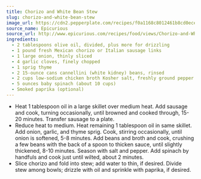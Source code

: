 ```yaml
---
title: Chorizo and White Bean Stew
slug: chorizo-and-white-bean-stew
image_url: https://cdn2.pepperplate.com/recipes/f0a1168c8012461b8cd0ece3f2e1d777.jpg
source_name: Epicurious
source_url: http://www.epicurious.com/recipes/food/views/Chorizo-and-White-Bean-Stew-51143230#ixzz2PyfwQjfl
ingredients:
  - 2 tablespoons olive oil, divided, plus more for drizzling
  - 1 pound fresh Mexican chorizo or Italian sausage links
  - 1 large onion, thinly sliced
  - 4 garlic cloves, finely chopped
  - 1 sprig thyme
  - 2 15-ounce cans cannellini (white kidney) beans, rinsed
  - 2 cups low-sodium chicken broth Kosher salt, freshly ground pepper
  - 5 ounces baby spinach (about 10 cups)
  - Smoked paprika (optional)
---
```


* Heat 1 tablespoon oil in a large skillet over medium heat. Add sausage and cook, turning occasionally, until browned and cooked through, 15-20 minutes. Transfer sausage to a plate.
* Reduce heat to medium. Heat remaining 1 tablespoon oil in same skillet. Add onion, garlic, and thyme sprig. Cook, stirring occasionally, until onion is softened, 5-8 minutes. Add beans and broth and cook, crushing a few beans with the back of a spoon to thicken sauce, until slightly thickened, 8-10 minutes. Season with salt and pepper. Add spinach by handfuls and cook just until wilted, about 2 minutes.
* Slice chorizo and fold into stew; add water to thin, if desired. Divide stew among bowls; drizzle with oil and sprinkle with paprika, if desired.
